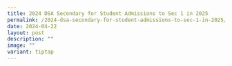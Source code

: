 ```yaml
---
title: 2024 DSA Secondary for Student Admissions to Sec 1 in 2025
permalink: /2024-dsa-secondary-for-student-admissions-to-sec-1-in-2025/
date: 2024-04-22
layout: post
description: ""
image: ""
variant: tiptap
---
```

<p></p>